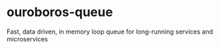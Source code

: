# ouroboros-queue
Fast, data driven, in memory loop queue for long-running services and microservices
